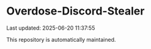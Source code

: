 # Overdose-Discord-Stealer

Last updated: 2025-06-20 11:37:55

This repository is automatically maintained.

